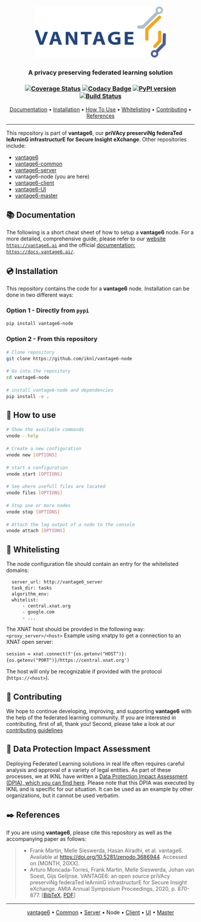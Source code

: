 <h1 align="center">
  <br>
  <a href="https://vantage6.ai"><img src="https://github.com/IKNL/guidelines/blob/master/resources/logos/vantage6.png?raw=true" alt="vantage6" width="350"></a>
</h1>

<h3 align=center> A privacy preserving federated learning solution</h3>
<h3 align="center">

[![Coverage Status](https://coveralls.io/repos/github/IKNL/vantage6-node/badge.svg?branch=master)](https://coveralls.io/github/IKNL/vantage6-node?branch=master)
[![Codacy Badge](https://api.codacy.com/project/badge/Grade/0f03092824814c5797224884fb65f048)](https://www.codacy.com/gh/IKNL/vantage6-node?utm_source=github.com&amp;utm_medium=referral&amp;utm_content=IKNL/vantage6-node&amp;utm_campaign=Badge_Grade)
[![PyPI version](https://badge.fury.io/py/vantage6-client.svg)](https://badge.fury.io/py/vantage6-client)
[![Build Status](https://api.travis-ci.org/IKNL/vantage6-node.svg?branch=master)](https://travis-ci.org/IKNL/vantage6-node)
<!--[![PyPI version](https://badge.fury.io/py/ppDLI.svg)](https://badge.fury.io/py/ppDLI)-->

</h3>

<p align="center">
  <a href="#books-documentation">Documentation</a> •
  <a href="#cd-installation">Installation</a> •
  <a href="#hatching_chick-how-to-use">How To Use</a> •
   <a href="#vertical_traffic_light-whitelisting">Whitelisting</a> •
  <a href="#gift_heart-contributing">Contributing</a> •
  <a href="#black_nib-references">References</a>
</p>

-----------------------------------------------------------------------------------------------------
This repository is part of **vantage6**, our **priVAcy preserviNg federaTed leArninG infrastructurE for Secure Insight eXchange**. Other repositories include:

*   [vantage6](https://github.com/iknl/vantage6)
*   [vantage6-common](https://github.com/iknl/vantage6-common)
*   [vantage6-server](https://github.com/iknl/vantage6-server)
*   vantage6-node (you are here)
*   [vantage6-client](https://github.com/iknl/vantage6-client)
*   [vantage6-UI](https://github.com/IKNL/Vantage6-UI)
*   [vantage6-master](https://github.com/iknl/vantage6-master)

## :books: Documentation
The following is a short cheat sheet of how to setup a **vantage6** node. For a more detailed, comprehensive guide, please refer to our [website `https://vantage6.ai`](https://vantage6.ai) and the official [documentation: `https://docs.vantage6.ai/`](https://docs.vantage6.ai/).

## :cd: Installation
This repository contains the code for a **vantage6** node. Installation can be done in two different ways:

### Option 1 - Directly from `pypi`
```bash
pip install vantage6-node
```
### Option 2 - From this repository
```bash
# Clone repository
git clone https://github.com/iknl/vantage6-node

# Go into the repository
cd vantage6-node

# install vantage6-node and dependencies
pip install -e .
```

## :hatching_chick: How to use
```bash
# Show the available commands
vnode --help

# Create a new configuration
vnode new [OPTIONS]

# start a configuration
vnode start [OPTIONS]

# See where usefull files are located
vnode files [OPTIONS]

# Stop one or more nodes
vnode stop [OPTIONS]

# Attach the log output of a node to the console
vnode attach [OPTIONS]

```

## :vertical_traffic_light: Whitelisting

The node configuration file should contain an entry for the whitelisted domains:
```
  server_url: http://vantage6_server
  task_dir: tasks
  algorithm_env:
  whitelist:
      - central.xnat.org
      - google.com
      - ...
```

The XNAT host should be provided in the following way: `<proxy_server>/<host>`
Example using xnatpy to get a connection to an XNAT open server:

`session = xnat.connect(f'{os.getenv("HOST")}:{os.getenv("PORT")}/https://central.xnat.org')`

The host will only be recognizable if provided with the protocol (`https://<host>`).

## :gift_heart: Contributing
We hope to continue developing, improving, and supporting **vantage6** with the help of the federated learning community. If you are interested in contributing, first of all, thank you! Second, please take a look at our [contributing guidelines](https://docs.vantage6.ai/how-to-contribute/how-to-contribute)

## :lock_with_ink_pen: Data Protection Impact Assessment
Deploying Federated Learning solutions in real life often requires careful analysis and approval of a variety of legal entities. As part of these processes, we at IKNL have written a [Data Protection Impact Assessment (DPIA), which you can find here](https://vantage6.ai/data-protection-impact-assessment-dpia/). Please note that this DPIA was executed by IKNL and is specific for our situation. It can be used as an example by other organizations, but it cannot be used verbatim.

## :black_nib: References
If you are using **vantage6**, please cite this repository as well as the accompanying paper as follows:

> - Frank Martin, Melle Sieswerda, Hasan Alradhi, et al. vantage6. Available at https://doi.org/10.5281/zenodo.3686944. Accessed on [MONTH, 20XX].
> - Arturo Moncada-Torres, Frank Martin, Melle Sieswerda, Johan van Soest, Gijs Gelijnse. VANTAGE6: an open source priVAcy preserviNg federaTed leArninG infrastructurE for Secure Insight eXchange. AMIA Annual Symposium Proceedings, 2020, p. 870-877. [[BibTeX](https://arturomoncadatorres.com/bibtex/moncada-torres2020vantage6.txt), [PDF](https://vantage6.ai/vantage6/)]

-----------------------------------------------------------------------------------------------------
<p align="center">
  <a href="https://github.com/IKNL/vantage6">vantage6</a> •
  <a href="https://github.com/IKNL/vantage6-common">Common</a> •
  <a href="https://github.com/IKNL/vantage6-server">Server</a> •
  <a>Node</a> •
  <a href="https://github.com/IKNL/vantage6-client">Client</a> •
  <a href="https://github.com/IKNL/Vantage6-UI">UI</a> •
  <a href="https://github.com/IKNL/vantage6-master">Master</a>
</p>
